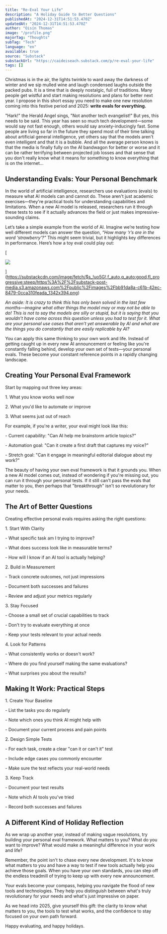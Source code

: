 ```yaml
---
title: "Re-Eval Your Life"
description: "A Holiday Guide to Better Questions"
publishedAt: "2024-12-31T14:51:53.470Z"
updatedAt: "2024-12-31T14:51:53.470Z"
author: "Oisín Thomas"
image: "/profile.png"
majorTag: "Thoughts"
subTag: "Tech"
language: "en"
available: true
source: "Substack"
substackUrl: "https://caideiseach.substack.com/p/re-eval-your-life"
tags: []
---
```


Christmas is in the air, the lights twinkle to ward away the darkness of winter and we sip mulled wine and laugh condensed laughs outside the packed pubs. It is a time that is deeply nostalgic, full of traditions. Many people get wistful and start making resolutions and plans for better next year. I propose in this short essay you need to make one new resolution coming into this festive period and 2025: **write evals for everything.**

"Hark!" the Herald Angel sings, "Not another tech evangelist!" But yes, this needs to be said. This year has seen so much tech development—some would say not fast enough, others would say anxiety-inducingly fast. Some people are living so far in the future they spend most of their time talking about artificial general intelligence, yet others say that the models aren't even intelligent and that it is a bubble. And all the average person knows is that the media is finally fully on the AI bandwagon for better or worse and it can be rather terrifying between projected job losses and that sense that you don't really know what it means for something to know everything that is on the internet...


Understanding Evals: Your Personal Benchmark
--------------------------------------------

In the world of artificial intelligence, researchers use evaluations (evals) to measure what AI models can and cannot do. These aren't just academic exercises—they're practical tools for understanding capabilities and limitations. When a new AI model is released, researchers run it through these tests to see if it actually advances the field or just makes impressive-sounding claims.

Let’s take a simple example from the world of AI. Imagine we’re testing how well different models can answer the question, _“How many ‘r’s are in the word ‘strawberry’?”_ This might seem trivial, but it highlights key differences in performance. Here’s how a toy eval could play out:

[

![](https://substack-post-media.s3.amazonaws.com/public/images/bb91da8a-c61b-42ec-8479-0cca310feada_1342x394.png)



](https://substackcdn.com/image/fetch/$s_!uo5G!,f_auto,q_auto:good,fl_progressive:steep/https%3A%2F%2Fsubstack-post-media.s3.amazonaws.com%2Fpublic%2Fimages%2Fbb91da8a-c61b-42ec-8479-0cca310feada_1342x394.png)

_An aside: It is crazy to think this has only been solved in the last few months—imagine what other things the model may or may not be able to do! This is not to say the models are silly or stupid, but it is saying that you wouldn’t have come across this question unless you had to test for it. What are your personal use cases that aren’t yet answerable by AI and what are the things you do constantly that are easily replicable by AI?_

You can apply this same thinking to your own work and life. Instead of getting caught up in every new AI announcement or feeling like you're constantly falling behind, develop your own set of tests—your personal evals. These become your constant reference points in a rapidly changing landscape.

Creating Your Personal Eval Framework
-------------------------------------

Start by mapping out three key areas:

1\. What you know works well now

2\. What you'd like to automate or improve

3\. What seems just out of reach

For example, if you're a writer, your eval might look like this:

\- Current capability: "Can AI help me brainstorm article topics?"

\- Automation goal: "Can it create a first draft that captures my voice?"

\- Stretch goal: "Can it engage in meaningful editorial dialogue about my work?"

The beauty of having your own eval framework is that it grounds you. When a new AI model comes out, instead of wondering if you're missing out, you can run it through your personal tests. If it still can't pass the evals that matter to you, then perhaps that "breakthrough" isn't so revolutionary for your needs.

The Art of Better Questions
---------------------------

Creating effective personal evals requires asking the right questions:

1\. Start With Clarity

\- What specific task am I trying to improve?

\- What does success look like in measurable terms?

\- How will I know if an AI tool is actually helping?

2\. Build in Measurement

\- Track concrete outcomes, not just impressions

\- Document both successes and failures

\- Review and adjust your metrics regularly

3\. Stay Focused

\- Choose a small set of crucial capabilities to track

\- Don't try to evaluate everything at once

\- Keep your tests relevant to your actual needs

4\. Look for Patterns

\- What consistently works or doesn't work?

\- Where do you find yourself making the same evaluations?

\- What surprises you about the results?

Making It Work: Practical Steps
-------------------------------

1\. Create Your Baseline

\- List the tasks you do regularly

\- Note which ones you think AI might help with

\- Document your current process and pain points

2\. Design Simple Tests

\- For each task, create a clear "can it or can't it" test

\- Include edge cases you commonly encounter

\- Make sure the test reflects your real-world needs

3\. Keep Track

\- Document your test results

\- Note which AI tools you've tried

\- Record both successes and failures

A Different Kind of Holiday Reflection
--------------------------------------

As we wrap up another year, instead of making vague resolutions, try building your personal eval framework. What matters to you? What do you want to improve? What would make a meaningful difference in your work and life?

Remember, the point isn't to chase every new development. It's to know what matters to you and have a way to test if new tools actually help you achieve those goals. When you have your own standards, you can step off the endless treadmill of trying to keep up with every new announcement.

Your evals become your compass, helping you navigate the flood of new tools and technologies. They help you distinguish between what's truly revolutionary for your needs and what's just impressive on paper.

As we head into 2025, give yourself this gift: the clarity to know what matters to you, the tools to test what works, and the confidence to stay focused on your own path forward.

Happy evaluating, and happy holidays.

